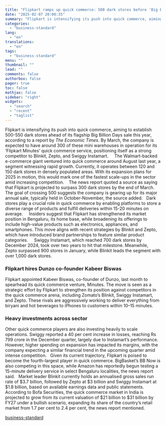 ```yaml
---
title: "Flipkart ramps up quick commerce: 500 dark stores before 'Big Billion Days'"
date: "2025-02-07 20:00:35"
summary: "Flipkart is intensifying its push into quick commerce, aiming to establish 500-550 dark stores ahead of its flagship Big Billion Days sale this year, according to a report by The Economic Times. By March, the company is expected to have around 300 of these mini warehouses in operation for its..."
categories:
  - "business-standard"
lang:
  - "en"
translations:
  - "en"
tags:
  - "business-standard"
menu: ""
thumbnail: ""
lead: ""
comments: false
authorbox: false
pager: true
toc: false
mathjax: false
sidebar: "right"
widgets:
  - "search"
  - "recent"
  - "taglist"
---
```


Flipkart is intensifying its push into quick commerce, aiming to establish 500-550 dark stores ahead of its flagship Big Billion Days sale this year, according to a report by *The Economic Times*. By March, the company is expected to have around 300 of these mini warehouses in operation for its ‘Flipkart Minutes’ quick commerce service, positioning itself as a strong competitor to Blinkit, Zepto, and Swiggy Instamart.  
 
The Walmart-backed e-commerce giant ventured into quick commerce around August last year, a segment witnessing rapid growth. Currently, it operates between 120 and 150 dark stores in densely populated areas. With its expansion plans for 2025 in motion, this would mark one of the fastest scale-ups in the sector amid increasing competition. 
 
The news report quoted a source as saying that Flipkart is projected to surpass 300 dark stores by the end of March. The goal of crossing 500 suggests the company is gearing up for its major annual sale, typically held in October-November, the source added.
 
Dark stores play a crucial role in quick commerce by enabling platforms to store a diverse range of products and fulfill deliveries within 15-20 minutes on average.  
 
Insiders suggest that Flipkart has strengthened its market position in Bengaluru, its home base, while broadening its offerings to include high-value products such as electronics, appliances, and smartphones. This move aligns with recent strategies by Blinkit and Zepto, which have introduced brand partnerships to feature similar product categories.  
 
Swiggy Instamart, which reached 700 dark stores by December 2024, took over two years to hit that milestone. Meanwhile, Zepto surpassed 900 stores in January, while Blinkit leads the segment with over 1,000 dark stores.  
### Flipkart hires Dunzo co-founder Kabeer Biswas

Flipkart appointed Kabeer Biswas, co-founder of Dunzo, last month to spearhead its quick commerce venture, Minutes.
The move is seen as a strategic effort by Flipkart to strengthen its position against competitors in the quick commerce arena, including Zomato’s Blinkit, Swiggy Instamart, and Zepto. These rivals are aggressively working to deliver everything from biryani and hot beverages to iPhones to customers within 10–15 minutes.
### Heavy investments across sector

Other quick commerce players are also investing heavily to scale operations. Swiggy reported a 40 per cent increase in losses, reaching Rs 799 crore in the December quarter, largely due to Instamart’s performance. However, higher spending on expansion has impacted its margins, with the company expecting a similar financial trend in the upcoming quarter amid intense competition.  
Given its current trajectory, Flipkart is poised to become the fourth-largest player in quick commerce. BigBasket’s BB Now is also competing in this space, while Amazon has reportedly begun testing a 15-minute delivery service in select Bengaluru localities, the news report said.  
Market leader Blinkit currently holds an annualised gross sales run rate of $3.7 billion, followed by Zepto at $3 billion and Swiggy Instamart at $1.8 billion, based on available earnings data and public statements.  
 
According to Bofa Securities, the quick commerce market in India is projected to grow from its current valuation of $21 billion to $31 billion by FY27 under a bullish scenario, expanding its share of the country’s retail market from 1.7 per cent to 2.4 per cent, the news report mentioned.

[business-standard](https://www.business-standard.com/companies/news/flipkart-expands-quick-commerce-500-dark-stores-big-billion-days-2025-125020701179_1.html)
